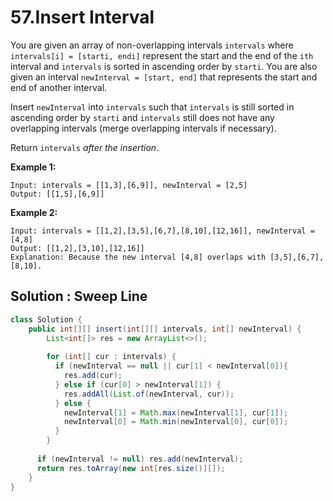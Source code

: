 # 57.Insert Interval

You are given an array of non-overlapping intervals `intervals` where `intervals[i] = [starti, endi]` represent the start and the end of the `ith` interval and `intervals` is sorted in ascending order by `starti`. You are also given an interval `newInterval = [start, end]` that represents the start and end of another interval.

Insert `newInterval` into `intervals` such that `intervals` is still sorted in ascending order by `starti` and `intervals` still does not have any overlapping intervals (merge overlapping intervals if necessary).

Return `intervals` *after the insertion*.

 

**Example 1:**

```
Input: intervals = [[1,3],[6,9]], newInterval = [2,5]
Output: [[1,5],[6,9]]
```

**Example 2:**

```
Input: intervals = [[1,2],[3,5],[6,7],[8,10],[12,16]], newInterval = [4,8]
Output: [[1,2],[3,10],[12,16]]
Explanation: Because the new interval [4,8] overlaps with [3,5],[6,7],[8,10].
```





## Solution : Sweep Line

```java
class Solution {
    public int[][] insert(int[][] intervals, int[] newInterval) {
        List<int[]> res = new ArrayList<>();
      
      	for (int[] cur : intervals) {
          if (newInterval == null || cur[1] < newInterval[0]){
            res.add(cur);
          } else if (cur[0] > newInterval[1]) {
            res.addAll(List.of(newInterval, cur));
          } else {
            newInterval[1] = Math.max(newInterval[1], cur[1]);
            newInterval[0] = Math.min(newInterval[0], cur[0]);
          }
        }
      
      if (newInterval != null) res.add(newInterval);
      return res.toArray(new int[res.size()][]);
    }
}
```


